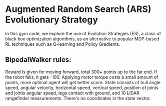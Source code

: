 # Augmented Random Search (ARS) Evolutionary Strategy

In this gym code, we explore the use of Evolution Strategies (ES), a class of black box optimization algorithms, as an alternative to popular MDP-based RL techniques such as Q-learning and Policy Gradients. 

## BipedalWalker rules:

Reward is given for moving forward, total 300+ points up to the far end. If the robot falls, it gets -100. Applying motor torque costs a small amount of points, more optimal agent will get better score. State consists of hull angle speed, angular velocity, horizontal speed, vertical speed, position of joints and joints angular speed, legs contact with ground, and 10 LIDAR rangefinder measurements. There's no coordinates in the state vector.

